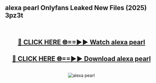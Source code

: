 <h2>alexa pearl Onlyfans Leaked New Files (2025) 3pz3t</h2>
<br>
<div align="center">
<h2><a href="https://mediafiles.top/alexa_pearl&ref=git" rel="nofollow">🔴 CLICK HERE 🌐==►► Watch alexa pearl</a></h2>
<h2><a href="https://mediafiles.top/alexa_pearl&ref=git" rel="nofollow">🔴 CLICK HERE 🌐==►► Download alexa pearl</a></h2>
<br>
<a href="https://mediafiles.top/alexa_pearl&ref=git" rel="nofollow" data-target="animated-image.originalLink"><img src="https://i.ibb.co.com/xMMVF88/686577567.gif" alt="alexa pearl" style="max-width: 100%; display: inline-block;" data-target="animated-image.originalImage"></a>
</div>
<br>
<br>